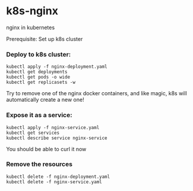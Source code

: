 # k8s-nginx
nginx in kubernetes

Prerequisite: Set up k8s cluster

### Deploy to k8s cluster:
```
kubectl apply -f nginx-deployment.yaml
kubectl get deployments
kubectl get pods -o wide
kubectl get replicasets -w
```
Try to remove one of the nginx docker containers, and like magic, k8s will automatically create a new one!

### Expose it as a service:
```
kubectl apply -f nginx-service.yaml
kubectl get services
kubectl describe service nginx-service
```
You should be able to curl it now

### Remove the resources
```
kubectl delete -f nginx-deployment.yaml
kubectl delete -f nginx-service.yaml
```
